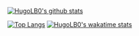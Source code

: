 [![HugoLB0's github stats](https://github-readme-stats.vercel.app/api?username=hugolb0)](https://github.com/hugolb0/hugolb0)

[![Top Langs](https://github-readme-stats.vercel.app/api/top-langs/?username=hugolb0&layout=compact)](https://github.com/hugolb0/hugolb0)
[![HugoLB0's wakatime stats](https://github-readme-stats.vercel.app/api/wakatime?username=hugolb0)](https://github.com/hugolb0/hugolb0)
